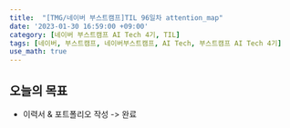 ```yaml
---
title:  "[TMG/네이버 부스트캠프]TIL 96일차 attention_map"
date: '2023-01-30 16:59:00 +09:00'
category: [네이버 부스트캠프 AI Tech 4기, TIL]
tags: [네이버, 부스트캠프, 네이버부스트캠프, AI Tech, 부스트캠프 AI Tech 4기]
use_math: true
---
```


## 오늘의 목표
- 이력서 & 포트폴리오 작성 -> 완료